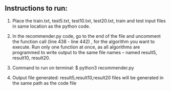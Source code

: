 Instructions to run:
--------------------

1.	Place the train.txt, test5.txt, test10.txt, test20.txt, train and test input files in same location as the python code.

2.	In the recommender.py code, go to the end of the file and uncomment the function call (line 438 - line 442) , for the algorithm you want to execute. Run only one function at once, as all algorithms are programmed to write output to the same file names – named result5, result10, result20.

3.	Command to run on terminal: 
		$ python3 recommender.py
		
4.	Output file generated: 
		result5,result10,result20 files will be generated in the same path as the code file

